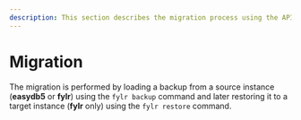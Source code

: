 ```yaml
---
description: This section describes the migration process using the API.
---
```


# Migration

The migration is performed by loading a backup from a source instance (**easydb5** or **fylr**) using the `fylr backup` command and later restoring it to a target instance (**fylr** only) using the `fylr restore` command.
